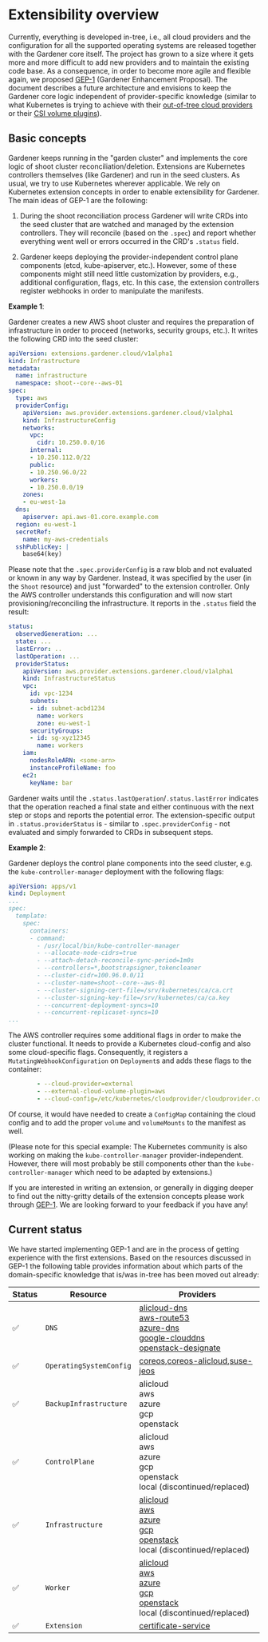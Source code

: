 # Extensibility overview

Currently, everything is developed in-tree, i.e., all cloud providers and the configuration for all the supported operating systems are released together with the Gardener core itself.
The project has grown to a size where it gets more and more difficult to add new providers and to maintain the existing code base.
As a consequence, in order to become more agile and flexible again, we proposed [GEP-1](../proposals/01-extensibility.md) (Gardener Enhancement Proposal).
The document describes a future architecture and envisions to keep the Gardener core logic independent of provider-specific knowledge (similar to what Kubernetes is trying to achieve with their [out-of-tree cloud providers](https://github.com/kubernetes/enhancements/issues/88) or their [CSI volume plugins](https://github.com/kubernetes/community/pull/1258)).

## Basic concepts

Gardener keeps running in the "garden cluster" and implements the core logic of shoot cluster reconciliation/deletion.
Extensions are Kubernetes controllers themselves (like Gardener) and run in the seed clusters.
As usual, we try to use Kubernetes wherever applicable.
We rely on Kubernetes extension concepts in order to enable extensibility for Gardener.
The main ideas of GEP-1 are the following:

1. During the shoot reconciliation process Gardener will write CRDs into the seed cluster that are watched and managed by the extension controllers. They will reconcile (based on the `.spec`) and report whether everything went well or errors occurred in the CRD's `.status` field.

1. Gardener keeps deploying the provider-independent control plane components (etcd, kube-apiserver, etc.). However, some of these components might still need little customization by providers, e.g., additional configuration, flags, etc. In this case, the extension controllers register webhooks in order to manipulate the manifests.

**Example 1**:

Gardener creates a new AWS shoot cluster and requires the preparation of infrastructure in order to proceed (networks, security groups, etc.).
It writes the following CRD into the seed cluster:

```yaml
apiVersion: extensions.gardener.cloud/v1alpha1
kind: Infrastructure
metadata:
  name: infrastructure
  namespace: shoot--core--aws-01
spec:
  type: aws
  providerConfig:
    apiVersion: aws.provider.extensions.gardener.cloud/v1alpha1
    kind: InfrastructureConfig
    networks:
      vpc:
        cidr: 10.250.0.0/16
      internal:
      - 10.250.112.0/22
      public:
      - 10.250.96.0/22
      workers:
      - 10.250.0.0/19
    zones:
    - eu-west-1a
  dns:
    apiserver: api.aws-01.core.example.com
  region: eu-west-1
  secretRef:
    name: my-aws-credentials
  sshPublicKey: |
    base64(key)
```

Please note that the `.spec.providerConfig` is a raw blob and not evaluated or known in any way by Gardener.
Instead, it was specified by the user (in the `Shoot` resource) and just "forwarded" to the extension controller.
Only the AWS controller understands this configuration and will now start provisioning/reconciling the infrastructure.
It reports in the `.status` field the result:

```yaml
status:
  observedGeneration: ...
  state: ...
  lastError: ..
  lastOperation: ...
  providerStatus:
    apiVersion: aws.provider.extensions.gardener.cloud/v1alpha1
    kind: InfrastructureStatus
    vpc:
      id: vpc-1234
      subnets:
      - id: subnet-acbd1234
        name: workers
        zone: eu-west-1
      securityGroups:
      - id: sg-xyz12345
        name: workers
    iam:
      nodesRoleARN: <some-arn>
      instanceProfileName: foo
    ec2:
      keyName: bar
```

Gardener waits until the `.status.lastOperation`/`.status.lastError` indicates that the operation reached a final state and either continuous with the next step or stops and reports the potential error.
The extension-specific output in `.status.providerStatus` is - similar to `.spec.providerConfig` - not evaluated and simply forwarded to CRDs in subsequent steps.

**Example 2**:

Gardener deploys the control plane components into the seed cluster, e.g. the `kube-controller-manager` deployment with the following flags:

```yaml
apiVersion: apps/v1
kind: Deployment
...
spec:
  template:
    spec:
      containers:
      - command:
        - /usr/local/bin/kube-controller-manager
        - --allocate-node-cidrs=true
        - --attach-detach-reconcile-sync-period=1m0s
        - --controllers=*,bootstrapsigner,tokencleaner
        - --cluster-cidr=100.96.0.0/11
        - --cluster-name=shoot--core--aws-01
        - --cluster-signing-cert-file=/srv/kubernetes/ca/ca.crt
        - --cluster-signing-key-file=/srv/kubernetes/ca/ca.key
        - --concurrent-deployment-syncs=10
        - --concurrent-replicaset-syncs=10
...
```

The AWS controller requires some additional flags in order to make the cluster functional.
It needs to provide a Kubernetes cloud-config and also some cloud-specific flags.
Consequently, it registers a `MutatingWebhookConfiguration` on `Deployment`s and adds these flags to the container:

```yaml
        - --cloud-provider=external
        - --external-cloud-volume-plugin=aws
        - --cloud-config=/etc/kubernetes/cloudprovider/cloudprovider.conf
```

Of course, it would have needed to create a `ConfigMap` containing the cloud config and to add the proper `volume` and `volumeMounts` to the manifest as well.

(Please note for this special example: The Kubernetes community is also working on making the `kube-controller-manager` provider-independent.
However, there will most probably be still components other than the `kube-controller-manager` which need to be adapted by extensions.)

If you are interested in writing an extension, or generally in digging deeper to find out the nitty-gritty details of the extension concepts please work through [GEP-1](../proposals/01-extensibility.md).
We are looking forward to your feedback if you have any!

## Current status

We have started implementing GEP-1 and are in the process of getting experience with the first extensions.
Based on the resources discussed in GEP-1 the following table provides information about which parts of the domain-specific knowledge that is/was in-tree has been moved out already:

| Status             | Resource                | Providers                                                                            |
|--------------------|-------------------------|--------------------------------------------------------------------------------------|
| :white_check_mark: | `DNS`                   | [alicloud-dns<br>aws-route53<br>azure-dns<br>google-clouddns<br> openstack-designate](https://github.com/gardener/external-dns-management) |
| :white_check_mark: | `OperatingSystemConfig` | [coreos](https://github.com/gardener/gardener-extension-os-coreos),[coreos-alicloud](https://github.com/gardener/gardener-extension-os-coreos-alicloud),[suse-jeos](https://github.com/gardener/gardener-extension-os-suse-jeos) |
| :white_check_mark: | `BackupInfrastructure`  | alicloud<br>aws<br>azure<br>gcp<br>openstack                                         |
| :white_check_mark: | `ControlPlane`          | alicloud<br>aws<br>azure<br>gcp<br>openstack<br>local (discontinued/replaced)        |
| :white_check_mark: | `Infrastructure`        | [alicloud](https://github.com/gardener/gardener-extension-provider-alicloud)<br>[aws](https://github.com/gardener/gardener-extension-provider-aws)<br>[azure](https://github.com/gardener/gardener-extension-provider-azure)<br>[gcp](https://github.com/gardener/gardener-extension-provider-gcp)<br>[openstack](https://github.com/gardener/gardener-extension-provider-openstack)<br>local (discontinued/replaced) |
| :white_check_mark: | `Worker`                | [alicloud](https://github.com/gardener/gardener-extension-provider-alicloud)<br>[aws](https://github.com/gardener/gardener-extension-provider-aws)<br>[azure](https://github.com/gardener/gardener-extension-provider-azure)<br>[gcp](https://github.com/gardener/gardener-extension-provider-gcp)<br>[openstack](https://github.com/gardener/gardener-extension-provider-openstack)<br>local (discontinued/replaced) |
| :white_check_mark: | `Extension`             | [certificate-service](https://github.com/gardener/gardener-extension-shoot-cert-service) |
